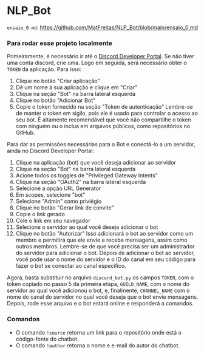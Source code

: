 # NLP_Bot

`ensaio_0.md`: https://github.com/MatFreitas/NLP_Bot/blob/main/ensaio_0.md

### Para rodar esse projeto localmente

Primeiramente, é necessário ir até o [Discord Developer Portal](https://discord.com/developers/applications). Se não tiver uma conta discord, crie uma. Logo 
em seguida, será necessário obter o `TOKEN` da aplicação. Para isso:

1. Clique no botão "Criar aplicação"
2. Dê um nome à sua aplicação e clique em "Criar"
3. Clique na seção "Bot" na barra lateral esquerda
4. Clique no botão "Adicionar Bot"
5. Copie o token fornecido na seção "Token de autenticação" Lembre-se de manter o token em sigilo, pois ele é usado para controlar o acesso ao seu bot. 
É altamente recomendável que você não compartilhe o token com ninguém ou o inclua em arquivos públicos, como repositórios no GitHub.

Para dar as permissões necessárias para o Bot e conectá-lo a um servidor, ainda no Discord Developer Portal:

1. Clique na aplicação (bot) que você deseja adicionar ao servidor
2. Clique na seção "Bot" na barra lateral esquerda
3. Acione todos os toggles de "Privileged Gateway Intents"
3. Clique na seção "OAuth2" na barra lateral esquerda
4. Selecione a opção URL Generator
5. Em scopes, selecione "bot"
6. Selecione "Admin" como priviégio
7. Clique no botão "Gerar link de convite"
8. Copie o link gerado
9. Cole o link em seu navegador
10. Selecione o servidor ao qual você deseja adicionar o bot
11. Clique no botão "Autorizar" Isso adicionará o bot ao servidor como um membro e permitirá que ele envie e receba mensagens, 
assim como outros membros. Lembre-se de que você precisa ser um administrador do servidor para adicionar o bot. Depois de adicionar
o bot ao servidor, você pode usar o nome do servidor e o ID do canal em seu código para fazer o bot se conectar ao canal específico.

Agora, basta substituir no arquivo `discord_bot.py` os campos `TOKEN`, com o token copiado no passo 5 da primeira etapa, `GUILD_NAME`, com o nome do
servidor ao qual você adicionou o bot, e, finalmente, `CHANNEL_NAME` com o nome do canal do servidor no qual você deseja que o bot envie mensagens.
Depois, rode esse arquivo e o bot estará online e responderá a comandos.

### Comandos

- O comando `!source` retorna um link para o repositório onde está o código-fonte do chatbot.
- O comando `!author` retorna o nome e e-mail do autor do chatbot.
